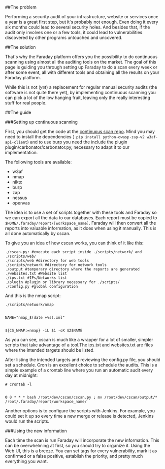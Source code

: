 ##The problem

Performing a security audit of your infrastructure, website or services once a year is a great first step, but it's probably not enough. Even doing it every six months could lead to several security holes. And besides that, if the audit only involves one or a few tools, it could lead to vulnerabilities discovered by other programs untouched and uncovered.  

##The solution

That's why the Faraday platform offers you the possibility to do continuous scanning using almost all the auditing tools on the market. The goal of this page is guiding you through setting up Faraday to do a scan every week or after some event, all with different tools and obtaining all the results on your Faraday platform. 

While this is not (*yet*) a replacement for regular manual security audits (the software is not quite there yet), by implementing continuous scanning you can pick a lot of the low hanging fruit, leaving only the really interesting stuff for real people.

##The guide

###Setting up continuous scanning

First, you should get the code at the [continuous scan repo](https://github.com/infobyte/cscan). Mind you may need to install the dependencies (``` pip install python-owasp-zap-v2 w3af-api-client```) and to use burp you need the include the plugin plugin/carbonator/carbonator.py, necessary to adapt it to our implementation.

The following tools are available:

* w3af
* nmap
* nikto
* burp
* zap
* nessus
* openvas

The idea is to use a set of scripts together with these tools and Faraday so we can export all the data to our databases. Each report must be copied to `$HOME/.faraday/report/[workspace_name]`. Faraday will then convert all the reports into valuable information, as it does when using it manually. This is all done automatically by cscan. 

To give you an idea of how cscan works, you can think of it like this:

```
./cscan.py: #execute each script inside ./scripts/network/ and ./scripts/web/
./scripts/web #directory for web tools
./scripts/network #directory for network tools
./output #temporary directory where the reports are generated
./websites.txt #Website list 
./ips.txt #IPs/Networks list
./plugin #plugin or library necessary for ./scripts/
./config.py #global configuration
```

And this is the nmap script:
```
./scripts/network/nmap


NAME="nmap_$(date +%s).xml"


${CS_NMAP:=nmap} -iL $1 -oX $2$NAME
```

As you can see, cscan is much like a wrapper for a lot of smaller, simpler scripts that take advantage of a tool.The ips.txt and websites.txt are files where the intended targets should be listed. 

After listing the intended targets and reviewing the config.py file, you should set a schedule. Cron is an excellent choice to schedule the audits. This is a simple example of a crontab line where you run an automatic audit every day at midnight:

```
# crontab -l


0 0 * * * bash /root/dev/cscan/cscan.py ; mv /root/dev/cscan/output/* /root/.faraday/report/workspace_name/
```

Another options is to configure the scripts with Jenkins. For example, you could set it up so every time a new merge or release is detected, Jenkins would run the scripts. 

###Using the new information

Each time the scan is run Faraday will incorporate the new information. This can be overwhelming at first, so you should try to organize it. Using the Web UI, this is a breeze. You can set tags for every vulnerability, mark it as confirmed or a false positive, establish the priority, and pretty much everything you want. 